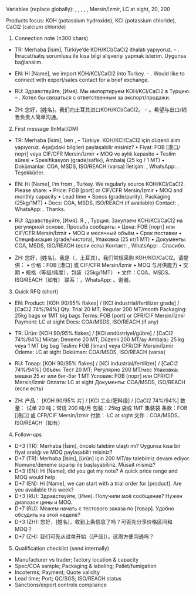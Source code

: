 Variables (replace globally): , , , , , Mersin/İzmir, LC at sight, 20, 200

Products focus: KOH (potassium hydroxide), KCl (potassium chloride), CaCl2 (calcium chloride)

1) Connection note (≤300 chars)
- TR:
Merhaba [İsim], Türkiye’de KOH/KCl/CaCl2 ithalatı yapıyoruz.  – . İhracat/satış sorumlusu ile kısa bilgi alışverişi yapmak isterim. Uygunsa bağlanalım.

- EN:
Hi [Name], we import KOH/KCl/CaCl2 into Turkey.  – . Would like to connect with export/sales contact for a brief exchange.

- RU:
Здравствуйте, [Имя]. Мы импортируем KOH/KCl/CaCl2 в Турцию.  – . Хотел бы связаться с ответственным за экспорт/продажи.

- ZH:
您好，[姓名]。我们向土耳其进口KOH/KCl/CaCl2。 – 。希望与出口/销售负责人简单沟通。

2) First message (InMail/DM)
- TR:
Merhaba [İsim], ben ,  – Türkiye. KOH/KCl/CaCl2 için düzenli alım yapıyoruz. Aşağıdaki bilgileri paylaşabilir misiniz?
• Fiyat: FOB [港口/порт] veya CIF/CFR Mersin/İzmir
• MOQ ve aylık kapasite
• Teslim süresi
• Spesifikasyon (grade/saflık), Ambalaj (25 kg / 1 MT)
• Dokümanlar: COA, MSDS, ISO/REACH (varsa)
İletişim: , WhatsApp: . Teşekkürler.

- EN:
Hi [Name], I’m  from , Turkey. We regularly source KOH/KCl/CaCl2. Please share:
• Price: FOB [port] or CIF/CFR Mersin/İzmir
• MOQ and monthly capacity
• Lead time
• Specs (grade/purity), Packaging (25kg/1MT)
• Docs: COA, MSDS, ISO/REACH (if available)
Contact: , WhatsApp: . Thanks.

- RU:
Здравствуйте, [Имя]. Я , , Турция. Закупаем KOH/KCl/CaCl2 на регулярной основе. Просьба сообщить:
• Цена: FOB [порт] или CIF/CFR Mersin/İzmir
• MOQ и месячный объём
• Срок поставки
• Спецификация (grade/чистота), Упаковка (25 кг/1 МТ)
• Документы: COA, MSDS, ISO/REACH (если есть)
Контакт: , WhatsApp: . Спасибо.

- ZH:
您好，[姓名]。我是（，土耳其）。我们常规采购 KOH/KCl/CaCl2。请提供：
• 价格：FOB [港口] 或 CIF/CFR Mersin/İzmir
• MOQ 与月供能力
• 交期
• 规格（等级/纯度），包装（25kg/1MT）
• 文件：COA、MSDS、ISO/REACH（如有）
联系：，WhatsApp: 。谢谢。

3) Quick RFQ (short)
- EN:
Product: [KOH 90/95% flakes] / [KCl industrial/fertilizer grade] / [CaCl2 74%/94%]
Qty: Trial 20 MT; Regular 200 MT/month
Packaging: 25kg bags or 1MT big bags
Terms: FOB [port] or CFR/CIF Mersin/İzmir
Payment: LC at sight
Docs: COA/MSDS, ISO/REACH (if any)

- TR:
Ürün: [KOH 90/95% flakes] / [KCl endüstriyel/gübre] / [CaCl2 74%/94%]
Miktar: Deneme 20 MT; Düzenli 200 MT/ay
Ambalaj: 25 kg veya 1 MT big bag
Teslim: FOB [liman] veya CFR/CIF Mersin/İzmir
Ödeme: LC at sight
Doküman: COA/MSDS, ISO/REACH (varsa)

- RU:
Товар: [KOH 90/95% flakes] / [KCl industrial/fertilizer] / [CaCl2 74%/94%]
Объём: Тест 20 МТ; Регулярно 200 МТ/мес
Упаковка: мешки 25 кг или биг-бэг 1 МТ
Условия: FOB [порт] или CFR/CIF Mersin/İzmir
Оплата: LC at sight
Документы: COA/MSDS, ISO/REACH (если есть)

- ZH:
产品： [KOH 90/95% 片] / [KCl 工业/肥料级] / [CaCl2 74%/94%]
数量： 试单 20 吨；常规 200 吨/月
包装：25kg 袋或 1MT 集装袋
条款：FOB [港口] 或 CFR/CIF Mersin/İzmir
付款： LC at sight
文件：COA/MSDS、ISO/REACH（如有）

4) Follow-ups
- D+3 (TR): Merhaba [İsim], önceki talebim ulaştı mı? Uygunsa kısa bir fiyat aralığı ve MOQ paylaşabilir misiniz?
- D+7 (TR): Merhaba [İsim], [ürün] için 200 MT/ay talebimiz devam ediyor. Numune/deneme siparişi ile başlayabiliriz. Müsait misiniz?
- D+3 (EN): Hi [Name], did you get my note? A quick price range and MOQ would help.
- D+7 (EN): Hi [Name], we can start with a trial order for [product]. Are you available this week?
- D+3 (RU): Здравствуйте, [Имя]. Получили моё сообщение? Нужен диапазон цены и MOQ.
- D+7 (RU): Можем начать с тестового заказа по [товар]. Удобно обсудить на этой неделе?
- D+3 (ZH): 您好，[姓名]，收到上条信息了吗？可否先分享价格区间和 MOQ？
- D+7 (ZH): 我们可先从试单开始（[产品]）。这周方便沟通吗？

5) Qualification checklist (send internally)
- Manufacturer vs trader; factory location & capacity
- Spec/COA sample; Packaging & labeling; Pallet/fumigation
- Incoterms; Payment; Quote validity
- Lead time; Port; QC/SGS; ISO/REACH status
- Sanctions/export controls compliance